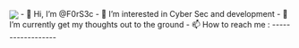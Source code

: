 <img align="center" src="https://github-readme-stats.vercel.app/api/<CARD_TYPE>/?username=<USERNAME>&theme=<THEME_NAME>" />
- 👋 Hi, I’m @F0rS3c
- 👀 I’m interested in Cyber Sec and development 
- 🌱 I’m currently  get my thoughts out to the ground 
- 📫 How to reach me : ------------------

<!---
F0rS3c/F0rS3c is a ✨ special ✨ repository because its `README.md` (this file) appears on your GitHub profile.
You can click the Preview link to take a look at your changes.
--->
